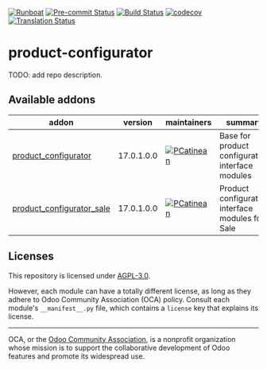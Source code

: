 
[![Runboat](https://img.shields.io/badge/runboat-Try%20me-875A7B.png)](https://runboat.odoo-community.org/builds?repo=OCA/product-configurator&target_branch=17.0)
[![Pre-commit Status](https://github.com/OCA/product-configurator/actions/workflows/pre-commit.yml/badge.svg?branch=17.0)](https://github.com/OCA/product-configurator/actions/workflows/pre-commit.yml?query=branch%3A17.0)
[![Build Status](https://github.com/OCA/product-configurator/actions/workflows/test.yml/badge.svg?branch=17.0)](https://github.com/OCA/product-configurator/actions/workflows/test.yml?query=branch%3A17.0)
[![codecov](https://codecov.io/gh/OCA/product-configurator/branch/17.0/graph/badge.svg)](https://codecov.io/gh/OCA/product-configurator)
[![Translation Status](https://translation.odoo-community.org/widgets/product-configurator-17-0/-/svg-badge.svg)](https://translation.odoo-community.org/engage/product-configurator-17-0/?utm_source=widget)

<!-- /!\ do not modify above this line -->

# product-configurator

TODO: add repo description.

<!-- /!\ do not modify below this line -->

<!-- prettier-ignore-start -->

[//]: # (addons)

Available addons
----------------
addon | version | maintainers | summary
--- | --- | --- | ---
[product_configurator](product_configurator/) | 17.0.1.0.0 | [![PCatinean](https://github.com/PCatinean.png?size=30px)](https://github.com/PCatinean) | Base for product configuration interface modules
[product_configurator_sale](product_configurator_sale/) | 17.0.1.0.0 | [![PCatinean](https://github.com/PCatinean.png?size=30px)](https://github.com/PCatinean) | Product configuration interface modules for Sale

[//]: # (end addons)

<!-- prettier-ignore-end -->

## Licenses

This repository is licensed under [AGPL-3.0](LICENSE).

However, each module can have a totally different license, as long as they adhere to Odoo Community Association (OCA)
policy. Consult each module's `__manifest__.py` file, which contains a `license` key
that explains its license.

----
OCA, or the [Odoo Community Association](http://odoo-community.org/), is a nonprofit
organization whose mission is to support the collaborative development of Odoo features
and promote its widespread use.

